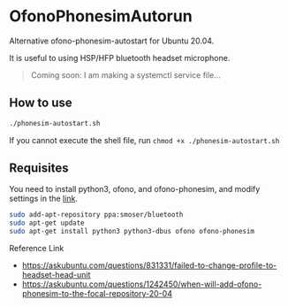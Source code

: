# OfonoPhonesimAutorun

Alternative ofono-phonesim-autostart for Ubuntu 20.04.

It is useful to using HSP/HFP bluetooth headset microphone.

> Coming soon: I am making a systemctl service file...

## How to use

```bash
./phonesim-autostart.sh
```

If you cannot execute the shell file, run `chmod +x ./phonesim-autostart.sh`

## Requisites

You need to install python3, ofono, and ofono-phonesim, and modify settings in the [link](https://askubuntu.com/questions/831331/failed-to-change-profile-to-headset-head-unit).

```bash
sudo add-apt-repository ppa:smoser/bluetooth
sudo apt-get update
sudo apt-get install python3 python3-dbus ofono ofono-phonesim
```

Reference Link
+ https://askubuntu.com/questions/831331/failed-to-change-profile-to-headset-head-unit
+ https://askubuntu.com/questions/1242450/when-will-add-ofono-phonesim-to-the-focal-repository-20-04
